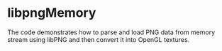 libpngMemory
============

The code demonstrates how to parse and load PNG data from memory stream using libPNG and then convert it into OpenGL textures.
